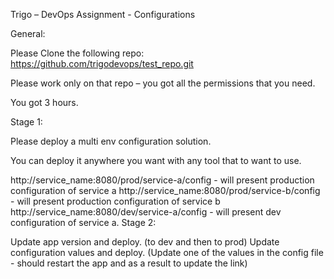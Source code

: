 Trigo – DevOps Assignment - Configurations

General:

Please Clone the following repo: https://github.com/trigodevops/test_repo.git

Please work only on that repo – you got all the permissions that you need.

You got 3 hours.

Stage 1:

Please deploy a multi env configuration solution.

You can deploy it anywhere you want with any tool that to want to use.

http://service_name:8080/prod/service-a/config - will present production configuration of service a 
http://service_name:8080/prod/service-b/config - will present production configuration of service b
http://service_name:8080/dev/service-a/config  - will present dev configuration of service a. 
Stage 2:

Update app version and deploy. (to dev and then to prod)
Update configuration values and deploy. (Update one of the values in the config file - should restart the app and as a result to update the link)
